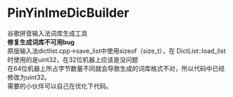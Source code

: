 # PinYinImeDicBuilder
谷歌拼音输入法词库生成工具  
**修复生成词库不可用bug**  
原版输入法dictlist.cpp->save_list中使用sizeof（size_t），在 DictList::load_list时使用的是uint32，在32位机器上应该是没问题  
在64位机器上所占字节数量不同就会导致生成的词库格式不对，所以代码中已经修改为uint32。  
需要的小伙伴可以自己在优化下代码。
